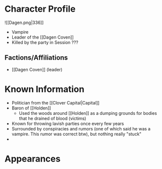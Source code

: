 # Character Profile
![[Dagen.png|336]]
- Vampire
- Leader of the [[Dagen Coven]]
- Killed by the party in Session ???

## Factions/Affiliations
- [[Dagen Coven]] (leader)

# Known Information
- Politician from the [[Clover Capital|Capital]]
- Baron of [[Holden]]
	- Used the woods around [[Holden]] as a dumping grounds for bodies that he drained of blood (victims)
- Known for throwing lavish parties once every few years
- Surrounded by conspiracies and rumors (one of which said he was a vampire. This rumor was correct btw), but nothing really "stuck"
- 

# Appearances